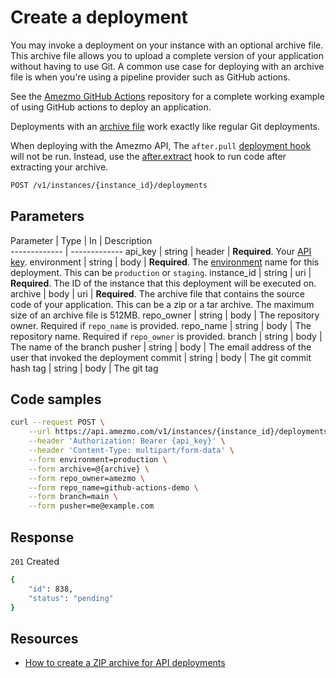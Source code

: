 # Create a deployment

You may invoke a deployment on your instance with an optional archive file. This archive file allows you to
upload a complete version of your application without having to use Git. A common use case for deploying with an archive file is when you're using a pipeline provider such as GitHub actions. 

See the [Amezmo GitHub Actions](https://github.com/amezmo/github-actions-demo) repository for a complete working example of using GitHub actions to deploy an application.

Deployments with an [archive file](/docs/how-to-guides/creating-zip-files-for-api-deployments) work exactly
like regular Git deployments.

When deploying with the Amezmo API, The `after.pull` 
[deployment hook](/docs/deployments/hooks) will not be run.
Instead, use the [after.extract](/docs/deployments/hooks/after-extract) hook to run code after extracting your archive. 

```bash
POST /v1/instances/{instance_id}/deployments
```

## Parameters

Parameter      |  Type | In | Description       
-------------  | ------------- 
api_key        | string  | header | **Required**. Your [API key](/docs/api/authentication).
environment    | string  | body | **Required**. The [environment](/docs/api/environments) name for this deployment. This can be `production` or `staging`.
instance_id    | string | uri | **Required**. The ID of the instance that this deployment will be executed on.
archive        | body    | uri | **Required**. The archive file that contains the source code of your application. This can be a zip or a tar archive. The maximum size of an archive file is 512MB.
repo_owner     | string | body | The repository owner. Required if `repo_name` is provided.
repo_name      | string | body | The repository name. Required if `repo_owner` is provided.
branch         | string | body | The name of the branch
pusher         | string | body | The email address of the user that invoked the deployment
commit         | string | body | The git commit hash
tag            | string | body | The git tag


## Code samples

```bash
curl --request POST \
    --url https://api.amezmo.com/v1/instances/{instance_id}/deployments \
    --header 'Authorization: Bearer {api_key}' \
    --header 'Content-Type: multipart/form-data' \
    --form environment=production \
    --form archive=@{archive} \
    --form repo_owner=amezmo \
    --form repo_name=github-actions-demo \
    --form branch=main \
    --form pusher=me@example.com

```

## Response

`201` Created

```bash
{
    "id": 838,
    "status": "pending"
}
```

## Resources
- [How to create a ZIP archive for API deployments](/docs/how-to-guides/creating-zip-files-for-api-deployments)

